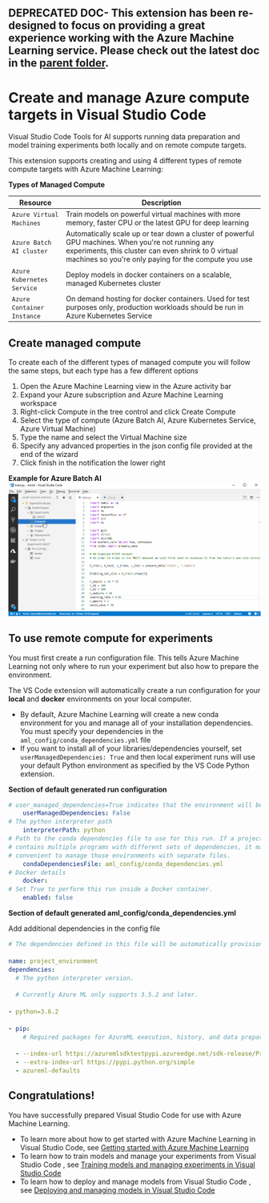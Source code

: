 ## DEPRECATED DOC- This extension has been re-designed to focus on providing a great experience working with the Azure Machine Learning service. Please check out the latest doc in the [parent folder](..).
# Create and manage Azure compute targets in Visual Studio Code
Visual Studio Code Tools for AI supports running data preparation and model training experiments both locally and on remote compute targets.

This extension supports creating and using 4 different types of remote compute targets with Azure Machine Learning:

**Types of Managed Compute**

| Resource | Description |
| --- | --- |
| `Azure Virtual Machines`  | Train models on powerful virtual machines with more memory, faster CPU or the latest GPU for deep learning |
| `Azure Batch AI cluster` | Automatically scale up or tear down a cluster of powerful GPU machines. When you're not running any experiments, this cluster can even shrink to 0 virtual machines so you're only paying for the compute you use |
| `Azure Kubernetes Service` | Deploy models in docker containers on a scalable, managed Kubernetes cluster |
| `Azure Container Instance` | On demand hosting for docker containers. Used for test purposes only, production workloads should be run in Azure Kubernetes Service |

## Create managed compute

To create each of the different types of managed compute you will follow the same steps, but each type has a few different options
1. Open the Azure Machine Learning view in the Azure activity bar
2. Expand your Azure subscription and Azure Machine Learning workspace
3. Right-click Compute in the tree control and click Create Compute
4. Select the type of compute (Azure Batch AI, Azure Kubernetes Service, Azure Virtual Machine)
5. Type the name and select the Virtual Machine size
6. Specify any advanced properties in the json config file provided at the end of the wizard
7. Click finish in the notification the lower right

**Example for Azure Batch AI**
![compute](./media/createcompute.gif)

## To use remote compute for experiments
You must first create a run configuration file. This tells Azure Machine Learning not only where to run your experiment but also how to prepare the environment.

The VS Code extension will automatically create a run configuration for your **local** and **docker** environments on your local computer.
- By default,  Azure Machine Learning will create a new conda environment for you and manage all of your installation dependencies. You must specify your dependencies in the `aml_config/conda_dependencies.yml` file
- If you want to install all of your libraries/dependencies yourself, set `userManagedDependencies: True` and then local experiment runs will use your default Python environment as specified by the VS Code Python extension.

**Section of default generated run configuration**

```yaml
# user_managed_dependencies=True indicates that the environment will be user managed. False indicates that AzureML will manage the user environment.
    userManagedDependencies: False
# The python interpreter path
    interpreterPath: python
# Path to the conda dependencies file to use for this run. If a project
# contains multiple programs with different sets of dependencies, it may be
# convenient to manage those environments with separate files.
    condaDependenciesFile: aml_config/conda_dependencies.yml
# Docker details
    docker:
# Set True to perform this run inside a Docker container.
    enabled: false
```

**Section of default generated aml_config/conda_dependencies.yml**

Add additional dependencies in the config file

```yaml
# The dependencies defined in this file will be automatically provisioned for runs with userManagedDependencies=False.

name: project_environment
dependencies:
  # The python interpreter version.

  # Currently Azure ML only supports 3.5.2 and later.

- python=3.6.2

- pip:
    # Required packages for AzureML execution, history, and data preparation.

  - --index-url https://azuremlsdktestpypi.azureedge.net/sdk-release/Preview/E7501C02541B433786111FE8E140CAA1
  - --extra-index-url https://pypi.python.org/simple
  - azureml-defaults

```

## Congratulations!
You have successfully prepared Visual Studio Code for use with Azure Machine Learning. 

- To learn more about how to get started with Azure Machine Learning in Visual Studio Code, see [Getting started with Azure Machine Learning](/docs/getting-started-aml-vscode.md)
- To learn how to train models and manage your experiments from Visual Studio Code , see [Training models and managing experiments in Visual Studio Code](train-models-aml-vscode.md)
- To learn how to deploy and manage models from Visual Studio Code , see [Deploying and managing models in Visual Studio Code](deploy-models-aml-vscode.md)
